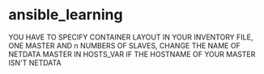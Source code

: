 # ansible_learning
YOU HAVE TO SPECIFY CONTAINER LAYOUT IN YOUR INVENTORY FILE, ONE MASTER AND n NUMBERS OF SLAVES, CHANGE THE NAME OF NETDATA MASTER IN HOSTS_VAR IF THE HOSTNAME OF YOUR MASTER ISN'T NETDATA
